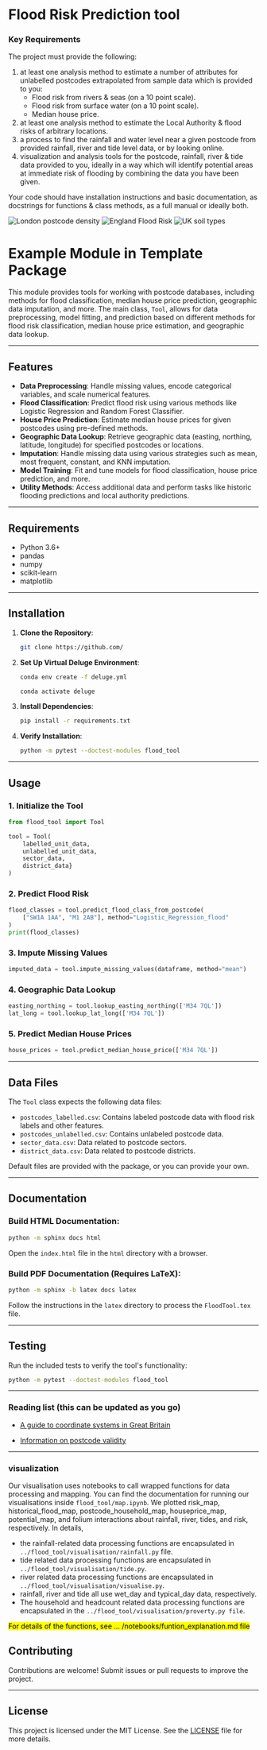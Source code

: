 # Flood Risk Prediction tool

### Key Requirements

The project must provide the following:

 1. at least one analysis method to estimate a number of attributes for unlabelled postcodes extrapolated from sample data which is provided to you:
    - Flood risk from rivers & seas (on a 10 point scale).
    - Flood risk from surface water (on a 10 point scale).
    - Median house price.
 2. at least one analysis method to estimate the Local Authority & flood risks of arbitrary locations. 
 3. a process to find the rainfall and water level near a given postcode from provided rainfall, river and tide level data, or by looking online.
 4. visualization and analysis tools for the postcode, rainfall, river & tide data provided to you, ideally in a way which will identify potential areas at immediate risk of flooding by combining the data you have been given.
 
 Your code should have installation instructions and basic documentation, as docstrings for functions & class methods, as a full manual or ideally both.

![London postcode density](images/LondonPostcodeDensity.png)
![England Flood Risk](images/EnglandFloodRisk.png)
![UK soil types](images/UKSoilTypes.png)

# Example Module in Template Package

This module provides tools for working with postcode databases, including methods for flood classification, median house price prediction, geographic data imputation, and more. The main class, `Tool`, allows for data preprocessing, model fitting, and prediction based on different methods for flood risk classification, median house price estimation, and geographic data lookup.

---

## **Features**

- **Data Preprocessing**: Handle missing values, encode categorical variables, and scale numerical features.
- **Flood Classification**: Predict flood risk using various methods like Logistic Regression and Random Forest Classifier.
- **House Price Prediction**: Estimate median house prices for given postcodes using pre-defined methods.
- **Geographic Data Lookup**: Retrieve geographic data (easting, northing, latitude, longitude) for specified postcodes or locations.
- **Imputation**: Handle missing data using various strategies such as mean, most frequent, constant, and KNN imputation.
- **Model Training**: Fit and tune models for flood classification, house price prediction, and more.
- **Utility Methods**: Access additional data and perform tasks like historic flooding predictions and local authority predictions.

---

## **Requirements**

- Python 3.6+
- pandas
- numpy
- scikit-learn
- matplotlib

---

## **Installation**

1. **Clone the Repository**:
   ```bash
   git clone https://github.com/
   
   ```

2. **Set Up Virtual Deluge Environment**:
   ```bash
   conda env create -f deluge.yml

   conda activate deluge

   ```

3. **Install Dependencies**:
   ```bash
   pip install -r requirements.txt
   ```

4. **Verify Installation**:
   ```bash
   python -m pytest --doctest-modules flood_tool
   ```

---

## **Usage**

### 1. Initialize the Tool
```python
from flood_tool import Tool

tool = Tool(
    labelled_unit_data,
    unlabelled_unit_data,
    sector_data,
    district_data}
)
```

### 2. Predict Flood Risk
```python
flood_classes = tool.predict_flood_class_from_postcode(
    ["SW1A 1AA", "M1 2AB"], method="Logistic_Regression_flood"
)
print(flood_classes)
```

### 3. Impute Missing Values
```python
imputed_data = tool.impute_missing_values(dataframe, method="mean")
```

### 4. Geographic Data Lookup
```python
easting_northing = tool.lookup_easting_northing(['M34 7QL'])
lat_long = tool.lookup_lat_long(['M34 7QL'])
```

### 5. Predict Median House Prices
```python
house_prices = tool.predict_median_house_price(['M34 7QL'])
```

---

## **Data Files**

The `Tool` class expects the following data files:
- `postcodes_labelled.csv`: Contains labeled postcode data with flood risk labels and other features.
- `postcodes_unlabelled.csv`: Contains unlabeled postcode data.
- `sector_data.csv`: Data related to postcode sectors.
- `district_data.csv`: Data related to postcode districts.

Default files are provided with the package, or you can provide your own.

---

## **Documentation**

### Build HTML Documentation:
```bash
python -m sphinx docs html
```
Open the `index.html` file in the `html` directory with a browser.

### Build PDF Documentation (Requires LaTeX):
```bash
python -m sphinx -b latex docs latex
```
Follow the instructions in the `latex` directory to process the `FloodTool.tex` file.

---

## **Testing**

Run the included tests to verify the tool's functionality:
```bash
python -m pytest --doctest-modules flood_tool
```

---

### Reading list (this can be updated as you go)

 - [A guide to coordinate systems in Great Britain](https://webarchive.nationalarchives.gov.uk/20081023180830/http://www.ordnancesurvey.co.uk/oswebsite/gps/information/coordinatesystemsinfo/guidecontents/index.html)

 - [Information on postcode validity](https://assets.publishing.service.gov.uk/government/uploads/system/uploads/attachment_data/file/283357/ILRSpecification2013_14Appendix_C_Dec2012_v1.pdf)


---

### visualization
Our visualisation uses notebooks to call wrapped functions for data processing and mapping. You can find the documentation for running our visualisations inside `flood_tool/map.ipynb`.
We plotted risk_map, historical_flood_map, postcode_household_map, houseprice_map, potential_map, and folium interactions about rainfall, river, tides, and risk, respectively.
In details, 
- the rainfall-related data processing functions are encapsulated in `../flood_tool/visualisation/rainfall.py` file.
- tide related data processing functions are encapsulated in `../flood_tool/visualisation/tide.py`.
- river related data processing functions are encapsulated in `../flood_tool/visualisation/visualise.py`.
- rainfall, river and tide all use wet_day and typical_day data, respectively.
- The household and headcount related data processing functions are encapsulated in the `../flood_tool/visualisation/proverty.py file`.

<mark>For details of the functions, see ... /notebooks/funtion_explanation.md file<mark>


## **Contributing**

Contributions are welcome! Submit issues or pull requests to improve the project.

---

## **License**

This project is licensed under the MIT License. See the [LICENSE](LICENSE) file for more details.


